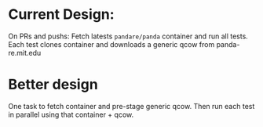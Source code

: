 # Current Design:
On PRs and pushs:
  Fetch latests `pandare/panda` container and run all tests. Each test clones container and downloads a generic qcow from panda-re.mit.edu


# Better design
One task to fetch container and pre-stage generic qcow. Then run each test in parallel using that container + qcow.
